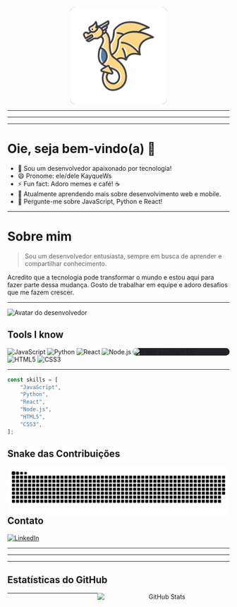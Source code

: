 <p align="center">
  <img src="Img/avatar.svg" width="220" alt="Desenvolvedor no escuro" align="center" style="background:#22242a; border-radius:12px;"/>
</p>

---
---
---
# Oie, seja bem-vindo(a) 👋

- 🔭 Sou um desenvolvedor apaixonado por tecnologia!
- 😄 Pronome: ele/dele KayqueWs
- ⚡ Fun fact: Adoro memes e café! ☕
- 🌱 Atualmente aprendendo mais sobre desenvolvimento web e mobile.
- 💬 Pergunte-me sobre JavaScript, Python e React!
---
# Sobre mim

> <p color="blue"> Sou um desenvolvedor entusiasta, sempre em busca de aprender e compartilhar conhecimento.
Acredito que a tecnologia pode transformar o mundo e estou aqui para fazer parte dessa mudança. Gosto de trabalhar em
equipe e adoro desafios que me fazem crescer.</p>

-----------

<p>
    <img src="Img/avatar%20(1).svg" alt="Avatar do desenvolvedor">
</p>

## Tools I know

<p align="left">
  <img src="Img/ai-robot-assistant.gif" width="220" alt="Robot assistant GIF" align="right"
       style="background:#22242a; border-radius:12px;"/>
</p>

<p>
  <img src="https://img.shields.io/badge/-JavaScript-333?style=flat&logo=javascript" alt="JavaScript" />
  <img src="https://img.shields.io/badge/-Python-333?style=flat&logo=python" alt="Python" />
  <img src="https://img.shields.io/badge/-React-333?style=flat&logo=react" alt="React" />
  <img src="https://img.shields.io/badge/-Node.js-333?style=flat&logo=node.js" alt="Node.js" />
  <img src="https://img.shields.io/badge/-HTML5-333?style=flat&logo=html5" alt="HTML5" />
  <img src="https://img.shields.io/badge/-CSS3-333?style=flat&logo=css3" alt="CSS3" />

-----------

```js
const skills = [
    "JavaScript",
    "Python",
    "React",
    "Node.js",
    "HTML5",
    "CSS3",
];
```

## Snake das Contribuições

<p align="center" style="background:#22242a; border-radius:12px;" >
  <img src="./output/github-contribution-grid-snake.svg" alt="snake gif" width="800" align="right"/>
</p>

---

## Contato

[![LinkedIn](https://img.shields.io/badge/-LinkedIn-181717?style=flat&logo=linkedin)](https://www.linkedin.com/in/kayque-wallace-da-silva-534806261/)

---
---
---

## Estatísticas do GitHub

<p align="center">
  <img src="https://github-readme-stats.vercel.app/api?username=Kayquews&show_icons=true&theme=radical"
       width="300" align="right" alt="GitHub Stats"/>
</p>

---
